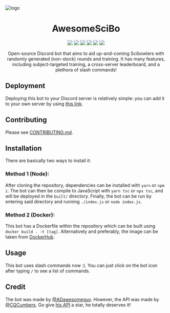 ![logo](https://user-images.githubusercontent.com/67982792/160637166-b8c3a390-e4f9-46d1-8738-dcb2d8b9baa7.png)

<h1 align="center">AwesomeSciBo</h1>


<p align="center">
<a href="https://github.com/ADawesomeguy/AwesomeSciBo/stargazers"><img src="https://img.shields.io/github/stars/ADawesomeguy/AwesomeSciBo?color=blue&style=for-the-badge"></a>
<a href="https://github.com/ADawesomeguy/AwesomeSciBo/network"><img src="https://img.shields.io/github/forks/ADawesomeguy/AwesomeSciBo?style=for-the-badge"></a>
<a href="https://github.com/ADawesomeguy/AwesomeSciBo/blob/master/LICENSE"><img src="https://img.shields.io/github/license/ADawesomeguy/AwesomeSciBo?color=blue&style=for-the-badge"></a>
<a href="https://github.com/ADawesomeguy/AwesomeSciBo/issues"><img src="https://img.shields.io/github/issues/ADawesomeguy/AwesomeSciBo?color=blue&style=for-the-badge"></a>
<a href="https://github.com/CQCumbers/ScibowlDB"><img src="https://img.shields.io/badge/API-ScibowlDB-blue?style=for-the-badge"></a>
<a href="https://hub.docker.com/r/adawesomeguy/awesomescibo"><img src="https://img.shields.io/docker/pulls/adawesomeguy/awesomescibo?color=blue&style=for-the-badge"></a>
</p>

<p align="center">Open-source Discord bot that aims to aid up-and-coming Scibowlers with randomly generated (non-stock) rounds and training. It has many features, including subject-targeted training, a cross-server leaderboard, and a plethora of slash commands!</p>

## Deployment

Deploying this bot to your Discord server is relatively simple: you can add it to your own server by
using [this link](https://adat.link/awesomescibo).

## Contributing

Please see [CONTRIBUTING.md](https://github.com/ADawesomeguy/AwesomeSciBo/blob/master/.github/CONTRIBUTING.md).

## Installation

There are basically two ways to install it:

### Method 1 (Node):

After cloning the repository, dependencies can be installed with `yarn` or `npm i`. The bot can then be compile to
JavaScript with `yarn tsc` or `npx tsc`, and will be deployed in the `built/` directory. Finally, the bot can be run by
entering said directory and running `./index.js` or `node index.js`.

### Method 2 (Docker):

This bot has a Dockerfile within the repository which can be built using `docker build . -t [tag]`. Alternatively and
preferably, the image can be taken from [DockerHub](https://hub.docker.com/r/adawesomeguy/awesomescibo).

## Usage

This bot uses slash commands now :). You can just click on the bot icon after typing `/` to see a list of commands.

## Credit

The bot was made by [@ADawesomeguy](https://github.com/ADawesomeguy). However, the API was made
by [@CQCumbers](https://github.com/CQCumbers). Go give [his API](https://github.com/CQCumbers/ScibowlDB) a star, he
totally deserves it!
